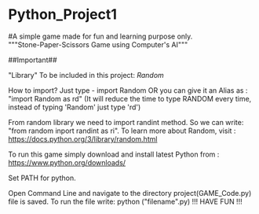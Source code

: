 # Python_Project1
#A simple game made for fun and learning purpose only.  
"""Stone-Paper-Scissors Game using Computer's AI"""

##Important##

"Library" To be included in this project:
 *Random*

How to import?
 Just type - import Random
 OR you can give it an Alias as : "import Random as rd" (It will reduce the time to type RANDOM every time, instead of typing 'Random' just type 'rd')
 
From random library we need to import randint method. 
So we can write: "from random inport randint as ri".
To learn more about Random, visit : https://docs.python.org/3/library/random.html 

To run this game simply download and install latest Python from : https://www.python.org/downloads/

Set PATH for python.

Open Command Line and navigate to the directory project(GAME_Code.py) file is saved.
To run the file write: python ("filename".py)
!!! HAVE FUN !!!




